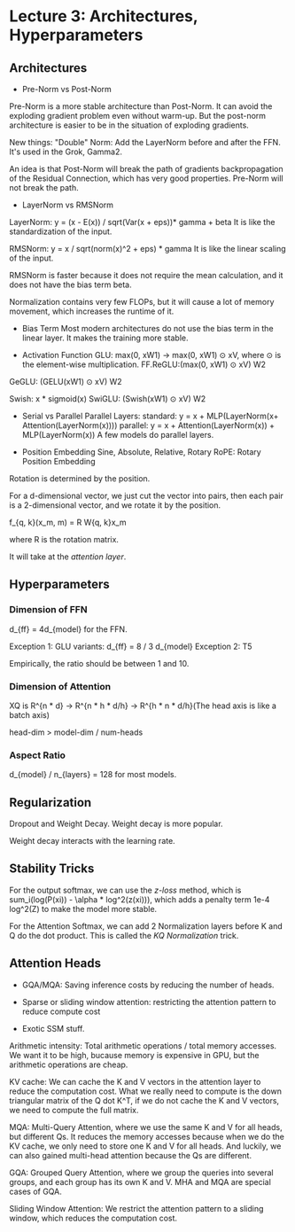 # Lecture 3: Architectures, Hyperparameters

## Architectures

- Pre-Norm vs Post-Norm

Pre-Norm is a more stable architecture than Post-Norm. It can avoid the exploding gradient problem even without warm-up. But the post-norm architecture is easier to be in the situation of exploding gradients.

New things: "Double" Norm:
Add the LayerNorm before and after the FFN. It's used in the Grok, Gamma2.

An idea is that Post-Norm will break the path of gradients backpropagation of the Residual Connection, which has very good properties. Pre-Norm will not break the path.

- LayerNorm vs RMSNorm

LayerNorm:
y  = (x - E(x)) / sqrt(Var(x + eps))* gamma + beta
It is like the standardization of the input.

RMSNorm:
y = x / sqrt(norm(x)^2 + eps) * gamma
It is like the linear scaling of the input.

RMSNorm is faster because it does not require the mean calculation, and it does not have the bias term beta.

Normalization contains very few FLOPs, but it will cause a lot of memory movement, which increases the runtime of it.

- Bias Term
Most modern architectures do not use the bias term in the linear layer. It makes the training more stable.

- Activation Function
GLU: max(0, xW1) -> max(0, xW1) ⊙ xV, where ⊙ is the element-wise multiplication.
FF.ReGLU:(max(0, xW1) ⊙ xV) W2

GeGLU: (GELU(xW1) ⊙ xV) W2

Swish: x * sigmoid(x)
SwiGLU: (Swish(xW1) ⊙ xV) W2

- Serial vs Parallel
Parallel Layers:
standard: y = x + MLP(LayerNorm(x+ Attention(LayerNorm(x))))
parallel: y = x + Attention(LayerNorm(x)) + MLP(LayerNorm(x))
A few models do parallel layers.

- Position Embedding
Sine, Absolute, Relative, Rotary
RoPE: Rotary Position Embedding

Rotation is determined by the position.

For a d-dimensional vector, we just cut the vector into pairs, then each pair is a 2-dimensional vector, and we rotate it by the position.

f_{q, k}(x_m, m) = R W{q, k}x_m

where R is the rotation matrix.

It will take at the *attention layer*.

## Hyperparameters

### Dimension of FFN
d_{ff} = 4d_{model} for the FFN.

Exception 1: GLU variants:
d_{ff} = 8 / 3 d_{model}
Exception 2: T5

Empirically, the ratio should be between 1 and 10.

### Dimension of Attention
XQ is R^{n * d} -> R^{n * h * d/h} -> R^{h * n * d/h}(The head axis is like a batch axis)

head-dim > model-dim / num-heads

### Aspect Ratio
d_{model} / n_{layers} = 128 for most models.

## Regularization
Dropout and Weight Decay. Weight decay is more popular.

Weight decay interacts with the learning rate. 

## Stability Tricks
For the output softmax, we can use the *z-loss* method, which is sum_i(log(P(xi)) - \alpha * log^2(z(xi))), which adds a penalty term 1e-4 log^2(Z) to make the model more stable.

For the Attention Softmax, we can add 2 Normalization layers before K and Q do the dot product. This is called the *KQ Normalization* trick.

## Attention Heads
- GQA/MQA: Saving inference costs by reducing the number of heads.

- Sparse or sliding window attention: restricting the attention pattern to reduce compute cost

- Exotic SSM stuff.

Arithmetic intensity: Total arithmetic operations / total memory accesses. We want it to be high, bucause memory is expensive in GPU, but the arithmetic operations are cheap.

KV cache: We can cache the K and V vectors in the attention layer to reduce the computation cost. What we really need to compute is the down triangular matrix of the Q dot K^T, if we do not cache the K and V vectors, we need to compute the full matrix.

MQA: Multi-Query Attention, where we use the same K and V for all heads, but different Qs. It reduces the memory accesses because when we do the KV cache, we only need to store one K and V for all heads. And luckily, we can also gained multi-head attention because the Qs are different.

GQA: Grouped Query Attention, where we group the queries into several groups, and each group has its own K and V. MHA and MQA are special cases of GQA.

Sliding Window Attention: We restrict the attention pattern to a sliding window, which reduces the computation cost.